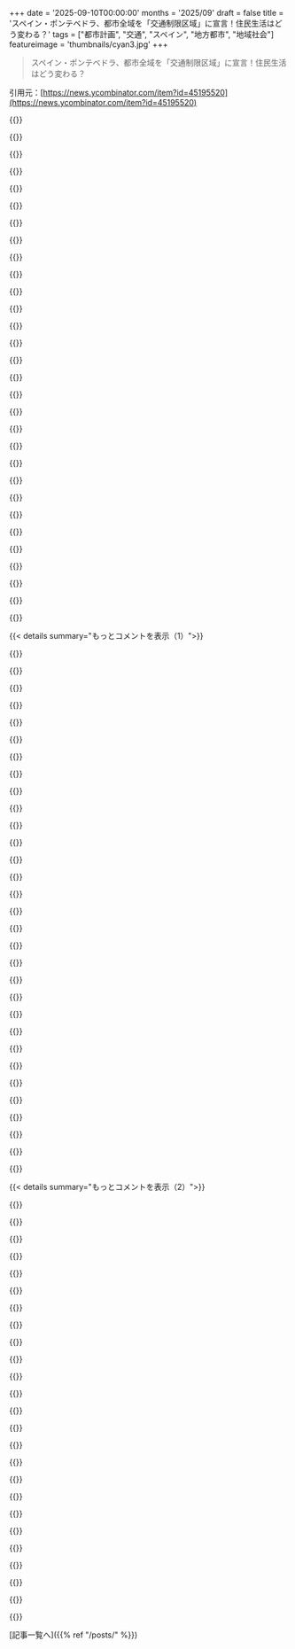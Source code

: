 +++
date = '2025-09-10T00:00:00'
months = '2025/09'
draft = false
title = 'スペイン・ポンテベドラ、都市全域を「交通制限区域」に宣言！住民生活はどう変わる？'
tags = ["都市計画", "交通", "スペイン", "地方都市", "地域社会"]
featureimage = 'thumbnails/cyan3.jpg'
+++

> スペイン・ポンテベドラ、都市全域を「交通制限区域」に宣言！住民生活はどう変わる？

引用元：[https://news.ycombinator.com/item?id=45195520](https://news.ycombinator.com/item?id=45195520)




{{<matomeQuote body="Pontevedra出身だけど、市長が歩行者中心の街にしたのは最高！ただ、近隣の村への公共交通機関が手薄で、みんな車で来て駐車場がないって問題があるんだ。あと、Pontevedraには専門職がほとんどなくて、公務員かサービス業ばっかり。質の高い仕事がないと、若者は街を離れるしかないよ。観光客には良いけど、地元住民の生活を考えると、もっとやることがあるはず。" userName="potac" createdAt="2025/09/10 23:18:00" color="#ff33a1">}}




{{<matomeQuote body="ちょっと待って！市長は自分の自治体の外に公共交通機関を作れないんだよ。それはXunta de Galiciaの仕事で、彼らはGalicia全域で公共交通機関をちゃんと整備してないのが問題なんだ。A Coruña出身だけど、そこは市長のせいじゃないってわかるよ。" userName="Al-Khwarizmi" createdAt="2025/09/11 06:53:14" color="#ff33a1">}}




{{<matomeQuote body="そうなんだよな。外から「車がない街は最高！」って言ってる人たちって、郊外に住んでる人や、市内に住む余裕がない人たちのこと、全然わかってないんだよな。" userName="pjmlp" createdAt="2025/09/11 05:26:20" color="">}}




{{<matomeQuote body="Pontevedraに行ったことあるけど、公共交通機関はむしろ充実してると思ったよ。MarinからPontevedraまでバス（XG628007）が20分おきに出てて、マンハッタンの地下鉄より本数が多いぐらい。すべての村に鉄道を敷くのは無理だし、もしバスが遅れるならそれは文化的な問題じゃないかな。市長が忘れてたって話じゃないと思うよ。" userName="dmurray" createdAt="2025/09/11 05:53:15" color="#45d325">}}




{{<matomeQuote body="都市は郊外から車で来る人たち（街を道路と駐車場としか思ってない人たち）のためにあるわけじゃないんだ。街の住民は、自分たちのために住みやすい、魅力的な場所にする権利があるんだよ。" userName="m-schuetz" createdAt="2025/09/11 06:14:42" color="">}}




{{<matomeQuote body="仕事をして、良い生活を送りたいって気持ちは大事だよ。みんな好き好んで郊外に住んでるわけじゃなくて、裕福な人たちに市外へ押し出されてるんだ。ティーンエイジャーの頃に都心に行けなくなった経験があるから、何も困ってない人たちが上から目線で話すのは許せないな。" userName="pjmlp" createdAt="2025/09/11 06:21:59" color="">}}




{{<matomeQuote body="Pontevedraみたいな小さい街（人口約8万人、労働人口約5万人）で、質の高い仕事（医者、弁護士、会計士とか）を作るのは難しいと思うよ。工場は雇用を生むけど、それが「質の高い仕事」って言えるのかな？他にどんな良い仕事を作れるんだろうね？" userName="abdullahkhalids" createdAt="2025/09/11 00:33:03" color="">}}




{{<matomeQuote body="公共交通機関ってさ、車なし政策に反対するための言い訳にすぎないんだよ。すべての田舎の道まで効率良くカバーなんてできないし、その必要もない。都市は、街を駐車場と道路としか見てない通勤者たちのために、住みやすさを犠牲にするなんてこと、する必要ないんだよ。" userName="m-schuetz" createdAt="2025/09/11 06:11:28" color="">}}




{{<matomeQuote body="お前の見方、かなりずれてるよ。人口8万人もいれば、病院いくつも、専門医、歯医者いっぱい、従業員数百人の専門企業だって楽々支えられるんだから。" userName="kortilla" createdAt="2025/09/11 05:02:08" color="">}}




{{<matomeQuote body="近くの村まで5kmくらいなら、いい自転車道があれば最高だよ。平坦な5kmなんてお年寄りも子供もほとんどみんな乗れるし。仕事に関しては、車の乗り入れ禁止の中心街とは関係ないね。むしろリモートワークには完璧だよ。" userName="stefs" createdAt="2025/09/11 07:51:59" color="#45d325">}}




{{<matomeQuote body="面白い話知ってる？PontevedraからMarinの500m手前で途切れてる自転車道があるんだよ（まだPontevedraの管轄だけど）。何年もこのままで、その500mは海だから、自転車じゃ通れないんだ…" userName="potac" createdAt="2025/09/11 08:22:37" color="#ff33a1">}}




{{<matomeQuote body="普通、人々は好きで郊外に住むわけじゃない。街に住める富裕層に押し出されるんだ。でもSpainでは、みんな好きで郊外に住むんだよ。" userName="lomase" createdAt="2025/09/11 07:59:00" color="">}}




{{<matomeQuote body="この辺では、広い家や庭、安い広めのマンションを求めて、みんな自ら郊外に引っ越すんだ。でもその後、都心の人たちに自分たちを優先させ、街を郊外住民の駐車場に変えろって要求するんだよね。これが徐々に変わってきて、街が大きな家を求めて引っ越した通勤者よりも、市民を大事にするようになったのは嬉しいよ。" userName="m-schuetz" createdAt="2025/09/11 07:01:39" color="#ff5733">}}




{{<matomeQuote body="解決策は簡単だよ。郊外の土地が安い場所に大きな駐車場を作って、そこから都心へバスを運行するんだ。そうすれば通勤者は職場へ速く行けて帰れる。この方法で通勤しやすくすれば、都心住民にもメリットがある。遠くに住みたい人が効率的に通勤できれば、都心に住みたい人の家賃は安くなるからね。" userName="weweersdfsd" createdAt="2025/09/11 10:29:57" color="#ff5733">}}




{{<matomeQuote body="数週間前、A Coruñaの近くにいたんだけど、小さな町から友達をバスに乗せたらSantiagoまで行けるなんて、すごいって感動したよ。公共交通機関があるんだね。俺が住んでるPortugalには何もなくて、バスもタクシーも公共交通機関ゼロ。車か徒歩かロバに乗るしかない。バス停はあるけど、バスは20年間も来てないんだ。" userName="madaxe_again" createdAt="2025/09/11 10:29:49" color="#ff33a1">}}




{{<matomeQuote body="他のSpanishの都市と比べて、雇用の見通しはどうなんだ？質の高い仕事を優先するって言うのはわかるけど、一つの面で型を破るだけでも大変なのに、同時に二つの面でやるのはかなりきついんじゃないか？" userName="reillyse" createdAt="2025/09/11 05:28:01" color="">}}




{{<matomeQuote body="Marinへは20分に1本バスが出てるのは本当だけど、固定された一本道なんだよ。この道から1km以上離れて住んでる人は、最寄りのバス停まで歩くより、Pontevedraまで車を運転する方が早いんだ。だから、頻度を増やすだけじゃなくて、多くの住民をカバーする代替ルートを用意するのが重要なんだよ。" userName="potac" createdAt="2025/09/11 08:19:43" color="#ff5c5c">}}




{{<matomeQuote body="ちなみにね、Spainの病院ってのは、専門医が何人かいて、スタッフ含めて20人くらいでやってる比較的小さな建物の場合があるんだ。他の多くの国だと病院は数十人の専門医がいる巨大な建物だよね。小さい場所は「医療/ケアセンター」って呼ばれてる。もちろん、ここにも専門職はあるよ。" userName="aziaziazi" createdAt="2025/09/11 05:17:26" color="#ff5733">}}




{{<matomeQuote body="ポンテベドラには専門的な仕事がゼロなんだって。公務員になるか、サービス業で働くか、の二択しかないよ。公務員は試験に受かれば一生安泰だけどね。悲しいけど、これって俺の母国イタリアを含め、南ヨーロッパのほとんどの場所で共通の状況なんだ。小さな町の市長が、国レベルの長年の悪い政治的選択をどこまで変えられるかは分からないけどね。" userName="trosi" createdAt="2025/09/11 08:20:42" color="">}}




{{<matomeQuote body="うまくやればすごく良い結果になるけど、高価な都心近郊の不動産を持ってる人たちは、大抵それに猛反対するよね。" userName="potato3732842" createdAt="2025/09/11 11:38:34" color="">}}




{{<matomeQuote body="HNで助けてもらったから答えるね。ポンテベドラは生活の質がめちゃくちゃ良い街だよ！気候は曇りがちだけど夏は長く冬は穏やか。海岸やビーチ、安全な街、イベント豊富、子連れにも良い（科学博物館3つ、水族館）。ガリシア料理も最高級で、経済も好調、サンティアゴへ電車で30分以内とアクセスも便利。<br>ただ、車と犬が多すぎるのが難点。犬のフン問題もあるし、建物は古くて質が悪いものが多い。住宅価格も高騰中だし、遠方への旅行はちょっと不便かもね。" userName="Al-Khwarizmi" createdAt="2025/09/11 14:28:19" color="#785bff">}}




{{<matomeQuote body="従業員20人くらいの診療所は、普通は「病院」とは呼ばず、「Centro de salud」とか「Ambulatorio」って呼ぶんだよ。「病院」っていうのは、患者が泊まれるベッドがある場所のこと。俺が住んでた国々、スペインも含めて、どこもこの区別をしてるよ。" userName="david-gpu" createdAt="2025/09/11 14:38:11" color="">}}




{{<matomeQuote body="科学博物館が3つも！行く行く！<br>でも5年、たぶん10年は行かないから、当分は君の街を混雑させないから安心して。<br>人口過密のリスクを取ってくれてありがとうね！" userName="gcanyon" createdAt="2025/09/11 23:45:22" color="">}}




{{<matomeQuote body="つまり、公務員になるか、仕事がないかの二択ってことだよね。工場を持つことだけが、唯一の良い点だね。" userName="tonyhart7" createdAt="2025/09/11 04:35:23" color="">}}




{{<matomeQuote body="町長の権限外のことを変えろって言ってるわけじゃないんだ。公務員になりたくない地元の人たちのために、民間企業を誘致するべきだって言ってるんだよ。" userName="potac" createdAt="2025/09/11 08:34:08" color="">}}




{{<matomeQuote body="バス停まで自転車で行くこともできるんじゃない？田舎の場所を1kmごとにバス停でカバーするなんて、現実的じゃないよ。" userName="conceptme" createdAt="2025/09/11 10:47:32" color="">}}




{{<matomeQuote body="Pontevedraを訪れた時、本当に素晴らしかったよ。記事の通り、旧市街は歩行者専用の広い道や広場にカフェやレストランがあふれてて、老若男女が車のない公共空間を楽しんでた。アメリカでは車が優先されるけど、AtlantaのBeltlineのような場所を見ると、歩行者専用空間への需要はすごくあるのに、なかなか実現しないのが残念だね。" userName="powvans" createdAt="2025/09/10 12:20:07" color="#ff33a1">}}




{{<matomeQuote body="みんな公共交通機関が好きだけど、何度も物乞いに会ったり、暴力に遭遇したりすると嫌になるんだ。Giuliani時代のNYみたいに、ちゃんと取り締まって治安が良ければ素晴らしいけど、そういう暗黙の合意が破られると、みんな郊外に引っ越そうとする。アメリカで昔起きたことだね。僕は都市化推進派だけど、車を使わない選択肢がなくて困ってる。安全と質の高い生活を優先するから、効率性とか便利さだけじゃ解決しないんだ。" userName="deltarholamda" createdAt="2025/09/10 13:39:43" color="#ff33a1">}}




{{<matomeQuote body="交通渋滞や事故、維持費で困る人もいるから、車も完璧じゃないよ。社会がもっと良くなるべきって話は、公共交通機関に限らずどんな活動にも当てはまる。ニューヨーク市みたいな極端な例を除けば、庭やガレージ付きの家に住みながら、ライトレールやバス、歩道が充実した都市に住むことは可能だよ。トレードオフは存在しないってば。" userName="ericmay" createdAt="2025/09/10 16:31:24" color="#785bff">}}




{{<matomeQuote body="公共交通機関ではみんな自由な発言ができるから、嫌な奴がいても追い出せないんだ。ドイツや日本みたいに言論の自由がそこまで強くない国は、私企業みたいなルールを適用できる。アメリカ人は市民権を弱めたくないだろうし。私的な交通手段なら、セキュリティや迷惑行為への対処法がたくさんあるからね。フィリピンのジープニーみたいに、運転手が嫌な客を追い出せるような私的な乗り合いシステムがアメリカにもあれば、すごくいいと思うけどな。" userName="mothballed" createdAt="2025/09/10 16:35:01" color="#ff5733">}}




{{< details summary="もっとコメントを表示（1）">}}

{{<matomeQuote body="公共交通機関の需要はものすごく高いってOPが言ってる通りだよ。物乞いがいても、人々は公共交通機関に詰めかけ、歩行者エリアを求めてる。犯罪率が低くて学校が良い場所に住みたいなら、NYのChelseaやUpper West Sideに引っ越せばいいじゃん。" userName="rcpt" createdAt="2025/09/10 15:09:01" color="">}}




{{<matomeQuote body="そんな金持ちじゃないから無理だよ。「200～500万ドルの家に住めば？」なんて、すごい意見だね。" userName="deltarholamda" createdAt="2025/09/10 15:24:56" color="">}}




{{<matomeQuote body="先月スペインにいたんだけど、ウォークアビリティには個人商店が多くて、住居と商業施設が混ざった地域が必要だと感じたよ。小さい店が中心で、Lidlみたいな大型店は少なかった。市場も個々の店が集まったミニモールみたいで、地域に根差してるんだ。アメリカのウォークアビリティを殺してるのは、何でも揃う巨大な店やモールだね。これらは大きすぎて近所には合わないし、大きな駐車場や道路が必要で、結果的に車に依存する。もっと小規模な店を奨励して、住宅街にも最低限の商業施設を義務付けるべきだと思うな。" userName="MisterTea" createdAt="2025/09/10 17:23:25" color="#ff5c5c">}}




{{<matomeQuote body="これ、すごくわかる。これがアメリカの公共交通機関（僕の経験はSF、Oakland、NYC、Chicagoだけだけど）に関する僕の問題なんだ。常に気を張ってなきゃいけないから精神的に疲れるし、子供がいたらもっと大変だろうなって思うよ。" userName="okdood64" createdAt="2025/09/10 13:53:11" color="#ff5733">}}




{{<matomeQuote body="アメリカ社会は個人主義だから集団生活を理解しないんだ。みんなが自分で蒔いた種を刈り取ってるだけだよ。言論の自由とは関係なく、市民意識の欠如が問題なんだ。" userName="piva00" createdAt="2025/09/10 17:41:57" color="">}}




{{<matomeQuote body="「大都市じゃ普通だよ」って最低の言い訳だ。ボストンみたいに、道で会う人に気軽に手を振るのも危険ってひどい話だよね。犯罪や騒音、治安の悪さに耐えられなくて、うちも結局都市を出たよ。家族の安全が一番だからね。歩けるレストランがあっても、命が危険なら意味ないじゃん。" userName="everdrive" createdAt="2025/09/10 15:49:34" color="#ff5733">}}




{{<matomeQuote body="運転ってすごく精神的に疲れるよ。子供たちを乗せて運転するなんて本当に怖いんだ。他のドライバーの荒い運転に遭遇することも多くて、幅寄せされたり、罵られたり、運転は疲労困憊だね。" userName="oldjim798" createdAt="2025/09/10 13:58:50" color="">}}




{{<matomeQuote body="俺の自転車通勤だと、車の存在が一番危険だよ。ホームレスの人に何か言われても怖くないけど、車が一番脅威なんだ。都市での運転って本質的に反社会的行為だと思う。安全で活気ある街を作るには、車の中に閉じこもるんじゃなくて、みんなが街に出ていくべきだよ。" userName="Fricken" createdAt="2025/09/10 14:10:20" color="#ff33a1">}}




{{<matomeQuote body="歩行者に優しい都市ってさ、ホームレスだらけで学校もひどい場所なの？それとも、超お金持ちしか住めないくらい需要が高くて高価な場所なの？どっちなんだろうね。" userName="rcpt" createdAt="2025/09/10 15:38:30" color="">}}




{{<matomeQuote body="コメント2の不満は車にも全部当てはまるよ。特にCOVID後、ドライバーたちはめちゃくちゃだ。Torontoではウインカーを使わないし、ストリートレーサーもいるし、バイクがウィリーしてるところも毎週見るね。プロ社会的な行動の欠如って、ドライバーにも言えることだよ。" userName="oldjim798" createdAt="2025/09/10 13:54:22" color="">}}




{{<matomeQuote body="「両方あり得る」ってのは明らかだと思うけど、そうじゃない人もいるんだね。お金持ちはずっと前から、極度の貧困の中でも違う生活水準を享受してきたんだよ。これは今に始まったことじゃないけど、一部の人にはニュースみたいだね。" userName="deltarholamda" createdAt="2025/09/10 15:45:28" color="">}}




{{<matomeQuote body="今日、子供を連れてDowntown Brooklynの学校まで地下鉄で行ったんだ。すごく良かったよ。ニューヨークは最高だし、地下鉄は素晴らしいね。ケーブルニュースやポッドキャストでみんなが言ってることにはいつも驚かされるよ。もしかしたらみんな、こっそりストリップモールが好きなのかな？" userName="CPLX" createdAt="2025/09/10 15:28:58" color="#ff5c5c">}}




{{<matomeQuote body="要するに、OPは正しいってことだね。隣人への愚痴っぽいコメントもあったけど、歩ける都市への需要はすごく大きいんだよ。超お金持ちでも、車地獄から逃れるためなら、ホームレスに会っても高額を払うんだからね。" userName="rcpt" createdAt="2025/09/10 16:51:34" color="#ff5733">}}




{{<matomeQuote body="郊外のスプロール都市でも、信号待ちの時に物乞いに話しかけられたことあるよ。コメント2の人がそういう経験がないってのは信じられないな。" userName="LexiMax" createdAt="2025/09/10 21:17:07" color="">}}




{{<matomeQuote body="From a website I read last night:<br>Mountain Life<br>僕、知ってる人たちに道を運転しながら手を振ったり、その日のうちに彼らとビールを飲んだりできるのが好きなんだよね。みんなゆったりしてて、ご近所さんがお互いを知ってるのも最高。BBQする人いない？<br>都会の騒音を聞かずにくつろげるのもいいし、夜空を見上げたり、遠くでコヨーテの鳴き声を聞いたりするのも好きだよ。<br>舗装や建物に囲まれてない環境で育ったことを尊敬してる。無限の景色と探検できる森があった。どんな木でも見つけて砦を建てられたし、愛犬と何時間もハイキングして終わりがなかった。野原で昼寝して、誰かが僕の道を横切る心配もなかったよ。<br>サンタクルーズ山脈には魅力がいっぱいあって、もっとたくさん学びたいと思ってる。https://santacruzmtns.com/About.html" userName="dfee" createdAt="2025/09/10 15:37:21" color="">}}




{{<matomeQuote body="それ、ちょっと違うと思うな。だって、僕らの国は、その気になればかなり思いやりがある傾向があるんだから。<br>旅行者から「アメリカ人は会った中で一番親切な人たちだ」ってよく聞くし、僕はそれが概ね本当だと信じてる。これは個人主義と集団主義の話じゃなくて、デザイン上、社会的なまとまりを失わせる交通手段によって、共感の欠如が強まってるのが問題なんだ。<br>例えば、北欧諸国は個人主義の度合いが高いけど、アメリカで見られるような行動はあまり見られないよね。" userName="ericmay" createdAt="2025/09/10 17:48:48" color="">}}




{{<matomeQuote body="奥さんいる？子供は？ホームレス街を自転車で通らせる？<br>僕は嫌がらせされないけど、これは僕だけの問題じゃないんだ。夫として、父親としての僕の仕事は家族を守ることだからね。" userName="deltarholamda" createdAt="2025/09/10 14:29:29" color="">}}




{{<matomeQuote body="アメリカとヨーロッパを徒歩移動に関して区別する、もう一つの現実的な事実があるんだ。アメリカは多くの場所で、もっと極端な気候なんだ。<br>ヨーロッパの多くの地域で「厳しい暑さや寒さ」と呼ばれるものが、僕がもし必要なら一週間耐え忍んだりするようなものだけど、アメリカの多くの地域では数ヶ月間、それが普通の気候なんだよ。そういった長期間のために、代替の交通手段が必要になる。<br>二桁のUV指数がある熱帯の湿地帯で外にいるのを楽しむ人はほとんどいないし、海から遠いアメリカ中央部で経験する極度の寒さも同じだね。<br>僕はシアトルに住んでて、多くの人が一年中どこへでも歩いて行く（僕も含めて）から、車は要らない。でもそれは、ほとんど一年中5～25℃で降水も限られてて、その種の移動に気候が完璧だからなんだ。<br>もしヒューストンに住んでたら、どれだけ街が歩きやすくても夏は運転するだろうね。" userName="jandrewrogers" createdAt="2025/09/10 18:29:42" color="#ff33a1">}}




{{<matomeQuote body="「交差点を通るたびに、誰かが赤信号を無視して僕らの車にぶつかってくるんじゃないかって心配になる」って言うけど、こんなことは公共交通機関での嫌がらせよりずっと珍しいよ。それに、避けようがないことだしね。だから、考える価値はない。でも、公共交通機関だと、降りかかるかもしれない多くの悪い状況を避けるために、常に警戒を怠れないんだ。君はすごく無防備で脆弱だよ。公共交通機関での犯罪率は、みんなが被害者にならないよう努力した上での数字だからね。" userName="SilverElfin" createdAt="2025/09/10 17:18:53" color="">}}




{{<matomeQuote body="それは全然違うと思うな。NYCの警察は迷惑な乗客を排除できるけど、すべての地下鉄の車両に警察官を配置できるほど十分な人数がいないだけだ。<br>僕の経験（NYC居住者として）からすると、地下鉄で問題を起こしてる人たちは、ただ意地悪したいだけでそうしてるわけじゃないんだ。彼らはホームレスだったり、精神的な問題を抱えていたり、その両方だったりする。<br>ドイツや日本を訪れた時に君が見るのは、もっと包括的な社会保障網の効果であって、それが彼らを放置して地下鉄で生活させるのではなく、きちんとケアしているからだと僕は思うよ。" userName="afavour" createdAt="2025/09/10 18:31:15" color="#38d3d3">}}




{{<matomeQuote body="混合用途地域指定と、どんなビジネスが開店できるかに関するいくつかのルールがあれば、かなり変わるはずだよ。僕の住んでる場所は、駅がある数ブロックにわたる小さなダウンタウンまで歩いて行けるんだ。残念ながら、食料品を買う場所がないけどね。アイスクリーム屋が3軒、ピザ屋が3軒、サロンが9軒あるくらいかな。" userName="goosejuice" createdAt="2025/09/10 18:48:41" color="#785bff">}}




{{<matomeQuote body="ポジティブなことを言おうとしてるのに、自分の環境が「都会とは違う」って皮肉を含んでるのがちょっと変だね。" userName="bee_rider" createdAt="2025/09/10 16:08:47" color="">}}




{{<matomeQuote body="アメリカは豊かな国だから、ハンバーガーをひっくり返す仕事でも150ccのバイクを買えるし、偏執病の統合失調症患者に絡まれずにガールフレンドとデートできるって考えたことある？<br>小さなバイクやスクーター、速い電動自転車なんかは、バスの定期券を維持する費用でローンを組んで買えちゃうんだよ。だから、高齢者や、同じくらい安い代替手段を維持したり操作したりできないような精神的・身体的障害がある人たち以外には、合理的な選択肢じゃないんだ。<br>結果として、公共交通機関は不良、精神疾患患者、ホームレス、そして少数の高齢者や障害者に占められることになり、言論の自由があるせいで最初の2つの層が残りの人たちを嫌がらせするのを止められない。だから、まともな人が50ccスクーターとか、それに似た安価な代替手段を修理したらすぐに公共交通機関から離れていくんだ。" userName="mothballed" createdAt="2025/09/10 17:53:31" color="#ff33a1">}}




{{<matomeQuote body="「みんな公共交通機関が好きだけど、何十回と物乞いに絡まれたら嫌いになる」ってコメントをヨーロッパ人として読むと、アメリカは一部地域が地獄なんじゃないかって思うよ。正直言って、ロンドンでも健康状態がかなり悪くなって、2020年以降、公共交通機関で物乞いが「軽く」現れ始めたんだ。<br>僕の言いたいのは、ロンドンではたまに物乞いがいたとしても、あの発言は意味をなさないってこと。なぜなら、その点に関して「明らかにひどい」わけじゃないからね。" userName="ionwake" createdAt="2025/09/10 16:05:57" color="#38d3d3">}}




{{<matomeQuote body="超金持ち一家は、移動も買い物も食事もエンタメも全部家で済ませてたんだって。ヘリ使ったり、店員とか料理人とか俳優とか、全部家に呼んでたらしい。僕が体験したんだけど、あるお店は仕立て屋、スタイリスト、マネージャー、大量の商品を全部自宅に送って、家で服を選べるようにしてたよ。これが”普通”らしい。僕の衝撃は彼らにとって大爆笑のネタだったね。レストラン、映画、コンサート、演劇まで同じように、スタッフとか全部彼らのとこに来てた。彼らがどれだけ金持ちなのかは知らないけど（ブラジル出身で石油・ガス事業のオーナーだった）、こんなサービス見たことも聞いたこともなかったよ。" userName="FuriouslyAdrift" createdAt="2025/09/10 18:09:29" color="">}}




{{<matomeQuote body="食料品店の需要ってないのかな？需要があれば自然に増えるはずなのにね。" userName="ajmurmann" createdAt="2025/09/11 00:08:20" color="">}}




{{<matomeQuote body="コロナ前の数年間、マンハッタン（Chelsea）に住んでて、通勤とかほとんどの外出は地下鉄を使ってたよ（歩けない時ね）。全然平気だった。変な物を売ろうとする人とか、困ってる人もいたけど、いつもじゃないし、対処も簡単だったよ。都会に住んでなくて公共交通機関を使わないアメリカ人って、都会が耐えられないdystopiaだと信じ込んでるみたいだね。天気以外は、僕が今まで住んだ中で最高の場所だったよ。" userName="lokar" createdAt="2025/09/10 16:48:45" color="#785bff">}}




{{<matomeQuote body="今のパリ行政の政策は批判もあるけど、駐車スペースをなくしたり、自転車レーンを増やしたり、速度制限したりする政策は、空気の質にめちゃくちゃ良い影響を与えてるよ（詳細はAirparifの調査 [0] を見てみて）。パリはまだAmsterdamほどじゃないけど、都市内の日中の移動のたった5%しか車が使われてないんだ。それなのに公共空間の約50%が車に割かれてるのは驚きだよね [1]。僕はもっと車線とか駐車場を減らすべきだと思ってるよ。<br>[0] https://www.airparif.fr/actualite/2025/comment-la-qualite-de...<br>[1] https://www.transportshaker-wavestone.com/urban-transports-s..." userName="darkamaul" createdAt="2025/09/10 13:40:34" color="#ff5c5c">}}




{{<matomeQuote body="他にも理由は色々あるけど、この自転車中心の政策（歩行者も公共交通も優先されてないんだ）で、家族連れがパリから出て行っちゃってるんだよね [0]。僕もその一人で、小さな子供がいるとパリでの移動、買い物、病院に行くのがめちゃくちゃ大変だってすぐに気づいたよ。特に車を持ってないとね。しかも今はサイクリストの無礼な行動にも我慢しなきゃいけないし。ほとんどのEuropean citiesは20〜35歳の人たちに牛耳られてるから、どこも同じだよ。彼らはGreen partiesに投票して、子供ができると、自分たちが支持した政策が全く子供や家族に優しくないって気づいて引っ越していくんだ。Seoulのキッズ禁止zoneなんて極端な例もあるけどね。家族はもっと多くの公共サービスやインフラ（病院、学校、遊び場、Swimming poolsとか）を必要としてるのに、車を嫌う子供のいない若者に追い出されてるのは残念だよ。残念ながら、この層には中間地点なんて受け入れられないみたいだから、変わることはないだろうね。もう一つの悪い点は、サイクリストは公共交通機関を使わないから、自治体がこの分野への投資を減らしちゃうことだよ。公共交通機関こそが、最も包括的で安全で効率的な移動手段なのにね。これはパリでも見られてて、バスの速度は史上最低だし、車両は老朽化してるのに、市庁舎はパパのCredit cardで週末旅行するTeenagerみたいに新しい自転車レーンに大金を使ってるんだ。少なくともEUでは、次に棺桶に釘を打つのはLow-emissions zonesだろうね。これのせいで中心部への出入りが法外に高くなり、家族はMetropolisesから完全に離れざるを得なくなるよ。<br>[0] https://www.telegraph.co.uk/world-news/2025/09/06/why-the-mi..." userName="Saline9515" createdAt="2025/09/10 14:36:59" color="#ff33a1">}}




{{<matomeQuote body="君の意見は全く違うと思うな。パリに住んだことはないけど、Barcelonaには長年住んでて、車に厳しく自転車と歩行者に優しい街に変わっていくのを見てきたよ。僕は20代〜30代をそこで過ごして、家族ができてから引っ越したけど、それは僕らの近所の（公立）学校が不足してたのと家賃の問題で、移動は全く問題じゃなかったんだ。むしろ娘を自転車で幼稚園に連れて行って、それからオフィスに行くのは楽しかったくらい。パリとBarcelonaは（市長のHidalgoとColauがこれらの話題を議論し経験を共有するためにたくさん会ってたから）その点ではかなり共通点が多いと思うよ。" userName="darkwater" createdAt="2025/09/10 15:02:34" color="#785bff">}}

{{</details>}}




{{< details summary="もっとコメントを表示（2）">}}

{{<matomeQuote body="BarcelonaはSpainのMediterraneanにあって、一年中天気が良いんだよ。世界の多くの場所ではそうじゃない。自転車はかなり危険な交通手段だし、僕は特に都市で子供と一緒には使わないね。" userName="Saline9515" createdAt="2025/09/10 15:26:15" color="#ff5c5c">}}




{{<matomeQuote body="危険って、なんで？車のせい？" userName="swiftcoder" createdAt="2025/09/10 15:30:48" color="">}}




{{<matomeQuote body="危険なのは、都市には自転車乗りが転倒したり、何かや誰かにぶつかったりする原因がたくさんあるからだよ。Franceのデータだと、自転車乗りの”重傷事故”の2/3は、他の道路利用者が関わってないんだ。<br>https://www.cerema.fr/system/files/documents/2024/05/3._2024..." userName="Saline9515" createdAt="2025/09/10 15:48:53" color="#ff33a1">}}




{{<matomeQuote body="それは住んでる街や地区によって全然違うよ。僕はBarcelonaの中心部に住んでるけど、小さい子供が二人いても全く問題なかったな。スーパー、本格的なFarmer’s markets、病院、薬局、学校なんかが全部歩いて10分圏内にあるんだ。在宅勤務だけど、オフィスまで歩いて行こうと思えば行けるし、街から出る必要なんて全然ないね。結局車は買ったけど、必要だったからじゃなくて、週末に街から出て自然に近づくためだよ。" userName="solarexplorer" createdAt="2025/09/10 14:50:45" color="#38d3d3">}}




{{<matomeQuote body="車がなくても全然大丈夫だよ。俺はアムステルダムに住んでて、小さい子がいるけど、電動カーゴバイクで買い物したり娘を乗せてるんだ。チャイルドシートも使えるし、大きい子でも大丈夫。車が必要な時はカーシェアアプリを使ってるよ。アパートから徒歩圏内に10台くらいあるんだ。都市に住む多くの人は車が“欲しい”だけで“必要”じゃないんだよね。" userName="jjevanoorschot" createdAt="2025/09/10 16:44:16" color="#ff5733">}}




{{<matomeQuote body="うん、街の一番高くて中心部に住んでるなら、車なしでも大丈夫かもしれないね。でも、みんながそんな高いところに住めるわけじゃないし、特に子どもがいない夫婦と比べると、その費用を正当化できないよ。あと、歩道に自転車がたくさんあると、お年寄りとか足の弱い歩行者には危ないし、楽しいはずの散歩もストレスになっちゃうんだ。" userName="Saline9515" createdAt="2025/09/10 14:56:16" color="">}}




{{<matomeQuote body="カーゴバイクって子どもには危険だよ。事故った時に守ってくれるものがあまりないんだ（車との事故じゃなくても、車止めで十分危険だよ）。それに、子どもを一人乗せたらもう買い物は積めないでしょ。寒い時も使えないし。君が言ってるのはオランダの一人っ子家庭には当てはまるかもしれないけど、ヨーロッパのほとんどの都市の現実とは違うよ。それにオランダも一人当たりの車の保有台数は結構多いから、みんなが君みたいに思ってるわけじゃないんだよね。" userName="Saline9515" createdAt="2025/09/10 16:59:02" color="#ff5c5c">}}




{{<matomeQuote body="君が提示したデータはそう言ってないよ。自転車事故での死亡の35％、重傷の63％は、他の車両が関与していない事故で起きてるんだ。その報告書の別のグラフを見ると、サイクリストの死亡事故の大部分はレジャー目的のサイクリング中に発生していることがわかるよ。都市でのサイクリングはほとんどが実用的なものだと俺は推測するね。" userName="froddd" createdAt="2025/09/10 17:13:44" color="#ff5c5c">}}




{{<matomeQuote body="家族がいて車を持ってるのに、公共交通機関は使えないの？地元の公園まで歩けるし、医者も比較的近くにあるはずだよ。パリは交通網がすごく発達してるから、車なしでも全然問題なく動き回れるよ。誰も病気の子どもを自転車で1時間も連れて行けなんて言ってないんだからさ。" userName="elAhmo" createdAt="2025/09/10 15:47:27" color="">}}




{{<matomeQuote body="うん、これはアルプスやピレネー山脈を下ってるロードレーサー（ほとんどが男だね）がしくじったケースだろうね。一瞬の安全マージンしかないから、時速60kmの下りでミスをしたり、誰かがミスしたり、機械故障でもしたら、たぶん死んじゃうよ。" userName="Earw0rm" createdAt="2025/09/10 17:28:52" color="">}}




{{<matomeQuote body="都市はもっと危険な場所だよ。車止めとか、お前らの歩道を歩こうとするバカな歩行者とか、路面の穴ぼこ、犬とか、色々あるんだ。" userName="Saline9515" createdAt="2025/09/10 18:50:33" color="">}}




{{<matomeQuote body="記事には、家族が高い家賃のせいで都市から出ていってるって書いてあるよ。俺は子どもたちが自由に動き回れるのがすごく好きなんだ。俺たちが知ってる家族はみんな同じ気持ちだよ。一日中子どもをあちこち連れ回して、いろんな活動で座って待ってるのは正直うんざりするね。" userName="rcpt" createdAt="2025/09/10 15:32:29" color="">}}




{{<matomeQuote body="パリの地下鉄はエレベーターがないから、ベビーカーじゃ無理だよ。バスは混んでてめちゃくちゃ遅いし、デモや工事で1時間以上も立ち往生するなんてこともあったんだ。病気の新生児と一緒だと最悪だね。パリの公共交通機関は全体的にすごく質が落ちたよ。3歳の息子に、電車の後ろでクラックを吸ってる人が何してるのか、誰が説明したいと思う？" userName="Saline9515" createdAt="2025/09/10 15:59:39" color="#ff5733">}}




{{<matomeQuote body="記事の第4段落に「彼女の自動車運転者への“戦争”は、昨年、首都の環状道路での速度制限やSUVみたいな大型車の駐車料金3倍化で家族の怒りを買った」ってあるよね。今のパリだと、新生児がいる場合、住んでる場所から1km以上移動するならUberに乗るしかないんだ。バスはすごく遅くて混んでるし、地下鉄はベビーカー用のエレベーターがない。駐車スペースへの「戦争」のせいで、車は経済的に手が出せない状況だよ。" userName="Saline9515" createdAt="2025/09/10 15:37:29" color="#45d325">}}




{{<matomeQuote body="子なし夫婦は4ベッドルームのアパートを求めて競争してないよ。問題は都市がそういう建物の建設を禁止してることだね。" userName="rcpt" createdAt="2025/09/10 15:34:48" color="">}}




{{<matomeQuote body="オランダの全員が俺に同意するわけじゃないけど、パリとかAmsterdamみたいな都市で、家族と車なしで生活するのは全然可能だよって言いたいだけなんだ。" userName="jjevanoorschot" createdAt="2025/09/10 17:09:31" color="">}}




{{<matomeQuote body="自転車（車じゃない方ね）が都市を「弱い歩行者に敵対的」って言われても、車だらけの都市よりはよっぽどマシな問題じゃん？" userName="zozbot234" createdAt="2025/09/10 15:22:22" color="">}}




{{<matomeQuote body="パリの家族がYoyoベビーカーとか軽量モデルを使うのは、地下鉄に楽に乗れるし、困った時はみんな助けてくれるからだよ（断られたことない）。バスは日中なら信頼できて、ベビーカーのスペースも十分。パリのMetroは広いけど、薬物中毒者に会うのは超レアだよ（日中は見たことない）。（新生児とパリ中心部住まいより）。" userName="darkamaul" createdAt="2025/09/10 17:27:17" color="#785bff">}}




{{<matomeQuote body="人口減少を自転車政策だけのせいにするのは安易すぎだろ。The Telegraphの記事だし、外国の都市のことでしょ？ 不誠実だよ。記事は自転車政策を批判してないし、「25年の政策が家族や中流階級を苦しめた」って言ってるだけ。家賃高騰とか社会住宅不足が原因だって。SUVの駐車料金3倍くらいしか自転車関連の「悪い」点はないぞ。いろんな要因があるんだから、一つの原因に決めつけるのは信じられないね。" userName="ses1984" createdAt="2025/09/10 15:15:15" color="#ff33a1">}}




{{<matomeQuote body="つまり、もっと安全な自転車インフラにお金を投資してほしいってこと？自転車に乗ったからって障害物が急に現れるわけじゃないだろ。車中心の道路設計が危ないんであって、自転車そのものじゃない。もっと良い道路を作れば、サイクリングは危なくないんだよ！" userName="crote" createdAt="2025/09/10 16:52:21" color="#ff5c5c">}}




{{<matomeQuote body="店で、子供2人連れて自転車で一週間分の食料品を買うなんて無理だよ。そのうちカーゴバイクが小型車並みに大きくなっちゃうし。" userName="Saline9515" createdAt="2025/09/10 19:01:18" color="">}}




{{<matomeQuote body="お金が無限にある世界に住んでんの？俺は、誰でも使えて安全で、仕事終わりの肉体労働者がゆっくり休める良い公共交通機関の方が、自転車レーンだらけより全然良いと思うね。都心から車をなくすと、家族持ちとか仕事（例えば配管工）で車が必要な人が困るだろ。" userName="Saline9515" createdAt="2025/09/10 18:47:31" color="#ff5c5c">}}




{{<matomeQuote body="＞ Netherlandは一人当たりの車の保有台数が多いから、みんながあなたと同じ考えじゃないですよ ;-)でも、車に乗る人も自転車に乗るのは確実だよ。NLでは、一つの都市に住んで別の都市に働きに行くのが普通だからね。通勤は車、その他は徒歩、自転車、公共交通機関って人も知ってる。つまり、「どっちか一つ」って話じゃないんだ。" userName="AlecSchueler" createdAt="2025/09/10 17:30:06" color="#ff5733">}}




{{<matomeQuote body="まさに俺の状況だよ。友達も多いけど、全然問題ないね :)" userName="victornomad" createdAt="2025/09/10 19:23:46" color="">}}

{{</details>}}



[記事一覧へ]({{% ref "/posts/" %}})
